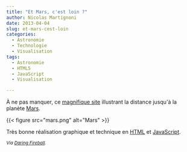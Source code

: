 ```yaml
---
title: "Et Mars, c'est loin ?"
author: Nicolas Martignoni
date: 2013-04-04
slug: et-mars-cest-loin
categories:
  - Astronomie
  - Technologie
  - Visualisation
tags:
  - Astronomie
  - HTML5
  - JavaScript
  - Visualisation

---
```

À ne pas manquer, ce [magnifique site][1] illustrant la distance jusqu'à la planète [Mars][2].

{{< figure src="mars.png" alt="Mars" >}}

Très bonne réalisation graphique et technique en [HTML][3] et [JavaScript][4].

_<small>Via [Daring Fireball][5].</small>_

 [1]: http://www.distancetomars.com/
 [2]: https://fr.wikipedia.org/wiki/Mars_%28plan%C3%A8te%29
 [3]: https://fr.wikipedia.org/wiki/HTML
 [4]: https://fr.wikipedia.org/wiki/JavaScript
 [5]: https://daringfireball.net/linked/2013/04/03/how-far-to-mars

<!--more-->

